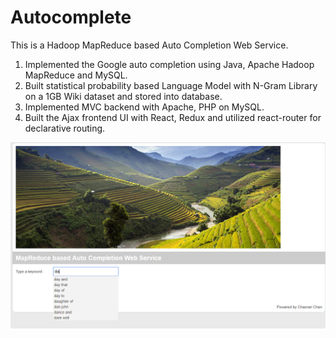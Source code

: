 # Autocomplete

This is a Hadoop MapReduce based Auto Completion Web Service. 
1. Implemented the Google auto completion using Java, Apache Hadoop MapReduce and MySQL.
2. Built statistical probability based Language Model with N-Gram Library on a 1GB Wiki dataset and stored into database.
3. Implemented MVC backend with Apache, PHP on MySQL.
4. Built the Ajax frontend UI with React, Redux and utilized react-router for declarative routing.

![Simple demo](https://github.com/chen4393/Autocomplete/blob/master/demo.PNG)
